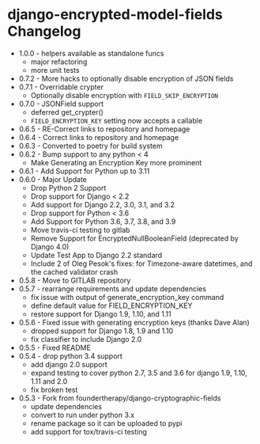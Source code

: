 # django-encrypted-model-fields Changelog

-   1.0.0 - helpers available as standalone funcs
    - major refactoring
    - more unit tests
-   0.7.2 - More hacks to optionally disable encryption of JSON fields
-   0.7.1 - Overridable crypter
    -   Optionally disable encryption with `FIELD_SKIP_ENCRYPTION`
-   0.7.0 - JSONField support
    -   deferred get_crypter()
    -   `FIELD_ENCRYPTION_KEY` setting now accepts a callable
-   0.6.5 - RE-Correct links to repository and homepage
-   0.6.4 - Correct links to repository and homepage
-   0.6.3 - Converted to poetry for build system
-   0.6.2 - Bump support to any python \< 4
    -   Make Generating an Encryption Key more prominent
-   0.6.1 - Add Support for Python up to 3.11
-   0.6.0 - Major Update
    -   Drop Python 2 Support
    -   Drop support for Django \< 2.2
    -   Add support for Django 2.2, 3.0, 3.1, and 3.2
    -   Drop support for Python \< 3.6
    -   Add Support for Python 3.6, 3.7, 3.8, and 3.9
    -   Move travis-ci testing to gitlab
    -   Remove Support for EncryptedNullBooleanField (deprecated by
        Django 4.0)
    -   Update Test App to Django 2.2 standard
    -   Include 2 of Oleg Pesok's fixes: for Timezone-aware datetimes,
        and the cached validator crash
-   0.5.8 - Move to GITLAB repository
-   0.5.7 - rearrange requirements and update dependencies
    -   fix issue with output of generate_encryption_key command
    -   define default value for FIELD_ENCRYPTION_KEY
    -   restore support for Django 1.9, 1.10, and 1.11
-   0.5.6 - Fixed issue with generating encryption keys (thanks Dave
    Alan)
    -   dropped support for Django 1.8, 1.9 and 1.10
    -   fix classifier to include Django 2.0
-   0.5.5 - Fixed README
-   0.5.4 - drop python 3.4 support
    -   add django 2.0 support
    -   expand testing to cover python 2.7, 3.5 and 3.6 for django 1.9,
        1.10, 1.11 and 2.0
    -   fix broken test
-   0.5.3 - Fork from foundertherapy/django-cryptographic-fields
    -   update dependencies
    -   convert to run under python 3.x
    -   rename package so it can be uploaded to pypi
    -   add support for tox/travis-ci testing

